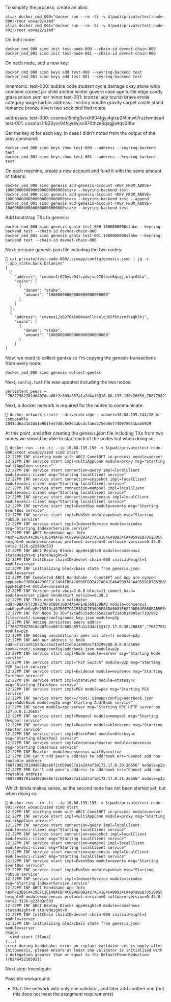 To simplify the process, create an alias:
```
alias docker_cmd_000="docker run --rm -ti -v $(pwd)/private/test-node-000:/root woxap2/simd"
alias docker_cmd_001="docker run --rm -ti -v $(pwd)/private/test-node-001:/root woxap2/simd"
```

On both node:
```
docker_cmd_000 simd init test-node-000 --chain-id devnet-chain-000
docker_cmd_001 simd init test-node-001 --chain-id devnet-chain-000
```

On each node, add a new key:
```
docker_cmd_000 simd keys add test-000 --keyring-backend test
docker_cmd_001 simd keys add test-001 --keyring-backend test
```
mnemonic:
test-000: bubble code student cycle damage okay stone whip combine correct jar child anchor winter govern case age turtle edge candy grass prison seminar minor
test-001: bronze lady tourist brave erode category wage harbor address ill victory noodle gravity carpet castle stand romance bronze divert two sock bird find rotate

addresses:
test-000: cosmos15mtg3vrxh804tgyj4glxp24hmwt7ruztwndea4
test-001: cosmos1r820yvr04fcydwjsc970thze6qsgjjwtqv04lw

Get the key id for each key, in case I didn't noted from the output of the prev
command:
```
docker_cmd_000 simd keys show test-000 --address --keyring-backend test
docker_cmd_001 simd keys show test-001 --address --keyring-backend test
```

On each machine, create a new account and fund it with the same amount of
tokens:
```
docker_cmd_000 simd genesis add-genesis-account <KEY_FROM_ABOVE> 10000000000000000000000000stake --keyring-backend test
docker_cmd_000 simd genesis add-genesis-account <KEY_FROM_ABOVE> 10000000000000000000000000stake --keyring-backend test --append
docker_cmd_001 simd genesis add-genesis-account <KEY_FROM_ABOVE> 10000000000000000000000000stake --keyring-backend test
```
Add bootstrap TXs to genesis:
```
docker_cmd_000 simd genesis gentx test-000 1000000000stake --keyring-backend test --chain-id devnet-chain-000
docker_cmd_001 simd genesis gentx test-001 1000000000stake --keyring-backend test --chain-id devnet-chain-000
```

Next: prepare genesis.json file including the two nodes:
```
 cat private/test-node-000/.simapp/config/genesis.json | jq -r '.app_state.bank.balances'
[
  {
    "address": "cosmos1r820yvr04fcydwjsc970thze6qsgjjwtqv04lw",
    "coins": [
      {
        "denom": "stake",
        "amount": "10000000000000000000000000"
      }
    ]
  },
  {
    "address": "cosmos12z62704k984xamllnknlq365f5tzzm3kzqhlhj",
    "coins": [
      {
        "denom": "stake",
        "amount": "10000000000000000000000000"
      }
    ]
]
```

Now, we need to collect gentxs so I'm copying the genesis transactions from
every node:
```
docker_cmd_000 simd genesis collect-gentxs
```

Next, `config.toml` file was updated including the two nodes:
```
persistent_peers = "76877982701dd407dea86f2c609a857a1a2d4af3@10.88.135.150:26656,76877982701dd407dea86f2c609a857a1a2d4af3@10.88.135.155:26656"
```

Next, a docker network is required for the nodes to communicate:
```
 docker network create --driver=bridge --subnet=10.88.135.144/28 br-composable
1841cd6a31d2dd1e961fe57d8c8e864abcdcfa6d275ed8e7740978051bab6929
```

At this point, and after creating the genesis.json file including TXs from two
nodes we should be able to start each of the nodes but when doing so:

```
 docker run --rm -ti --ip 10.88.135.150 -v $(pwd)/private/test-node-000:/root woxap2/simd simd start
12:22PM INF starting node with ABCI CometBFT in-process module=server
12:22PM INF service start impl=multiAppConn module=proxy msg="Starting multiAppConn service"
12:22PM INF service start connection=query impl=localClient module=abci-client msg="Starting localClient service"
12:22PM INF service start connection=snapshot impl=localClient module=abci-client msg="Starting localClient service"
12:22PM INF service start connection=mempool impl=localClient module=abci-client msg="Starting localClient service"
12:22PM INF service start connection=consensus impl=localClient module=abci-client msg="Starting localClient service"
12:22PM INF service start impl=EventBus module=events msg="Starting EventBus service"
12:22PM INF service start impl=PubSub module=pubsub msg="Starting PubSub service"
12:22PM INF service start impl=IndexerService module=txindex msg="Starting IndexerService service"
12:22PM INF ABCI Handshake App Info hash=E3B0C44298FC1C149AFBF4C8996FB92427AE41E4649B934CA495991B7852B855 height=0 module=consensus protocol-version=0 software-version=0.46.0-beta2-3126-g22683c593
12:22PM INF ABCI Replay Blocks appHeight=0 module=consensus stateHeight=0 storeHeight=0
12:22PM INF InitChain chainID=devnet-chain-000 initialHeight=1 module=server
12:22PM INF initializing blockchain state from genesis.json module=server
12:22PM INF Completed ABCI Handshake - CometBFT and App are synced appHash=E3B0C44298FC1C149AFBF4C8996FB92427AE41E4649B934CA495991B7852B855 appHeight=0 module=consensus
12:22PM INF Version info abci=2.0.0 block=11 commit_hash= module=server p2p=8 tendermint_version=0.38.2
12:22PM INF This node is a validator addr=DBA7F573D7279FBCB0F30B74A6AFE4B369129BAD module=consensus pubKey=PubKeyEd25519{40700E7CAC93D4D7E36D5EA8DA0085E68290D04E860EAB5EB42DE7C0FA6476DB}
12:22PM INF P2P Node ID ID=f12cad515adcca5e21eef21ebb1a905ec7102992 file=/root/.simapp/config/node_key.json module=p2p
12:22PM INF Adding persistent peers addrs=["76877982701dd407dea86f2c609a857a1a2d4af3@172.17.0.30:26656","76877982701dd407dea86f2c609a857a1a2d4af3@172.17.0.31:26656"] module=p2p
12:22PM INF Adding unconditional peer ids ids=[] module=p2p
12:22PM INF Add our address to book addr=f12cad515adcca5e21eef21ebb1a905ec7102992@0.0.0.0:26656 book=/root/.simapp/config/addrbook.json module=p2p
12:22PM INF service start impl=Node module=server msg="Starting Node service"
12:22PM INF service start impl="P2P Switch" module=p2p msg="Starting P2P Switch service"
12:22PM INF service start impl=Evidence module=evidence msg="Starting Evidence service"
12:22PM INF service start impl=StateSync module=statesync msg="Starting StateSync service"
12:22PM INF service start impl=PEX module=pex msg="Starting PEX service"
12:22PM INF service start book=/root/.simapp/config/addrbook.json impl=AddrBook module=p2p msg="Starting AddrBook service"
12:22PM INF serve module=rpc-server msg="Starting RPC HTTP server on 127.0.0.1:26657"
12:22PM INF service start impl=Mempool module=mempool msg="Starting Mempool service"
12:22PM INF service start impl=Reactor module=blocksync msg="Starting Reactor service" 
12:22PM INF service start impl=BlockPool module=blocksync msg="Starting BlockPool service"
12:22PM INF service start impl=ConsensusReactor module=consensus msg="Starting Consensus service"
12:22PM INF Reactor  module=consensus waitSync=true
12:22PM ERR Can't add peer's address to addrbook err="Cannot add non-routable address 76877982701dd407dea86f2c609a857a1a2d4af3@172.17.0.30:26656" module=p2p
12:22PM ERR Can't add peer's address to addrbook err="Cannot add non-routable address 76877982701dd407dea86f2c609a857a1a2d4af3@172.17.0.31:26656" module=p2p
```

Which kinda makes sense, as the second node has not been started yet, but when
doing so:

```
 docker run --rm -ti --ip 10.88.135.155 -v $(pwd)/private/test-node-001:/root woxap2/simd simd start
12:22PM INF starting node with ABCI CometBFT in-process module=server
12:22PM INF service start impl=multiAppConn module=proxy msg="Starting multiAppConn service"
12:22PM INF service start connection=query impl=localClient module=abci-client msg="Starting localClient service"
12:22PM INF service start connection=snapshot impl=localClient module=abci-client msg="Starting localClient service"
12:22PM INF service start connection=mempool impl=localClient module=abci-client msg="Starting localClient service"
12:22PM INF service start connection=consensus impl=localClient module=abci-client msg="Starting localClient service"
12:22PM INF service start impl=EventBus module=events msg="Starting EventBus service"
12:22PM INF service start impl=PubSub module=pubsub msg="Starting PubSub service"
12:22PM INF service start impl=IndexerService module=txindex msg="Starting IndexerService service"
12:22PM INF ABCI Handshake App Info hash=E3B0C44298FC1C149AFBF4C8996FB92427AE41E4649B934CA495991B7852B855 height=0 module=consensus protocol-version=0 software-version=0.46.0-beta2-3126-g22683c593
12:22PM INF ABCI Replay Blocks appHeight=0 module=consensus stateHeight=0 storeHeight=0
12:22PM INF InitChain chainID=devnet-chain-000 initialHeight=1 module=server
12:22PM INF initializing blockchain state from genesis.json module=server
Usage:
  simd start [flags]
(...)
error during handshake: error on replay: validator set is empty after InitGenesis, please ensure at least one validator is initialized with a delegation greater than or equal to the DefaultPowerReduction ({824645210592})
```

Next step: Investigate.

Possible workaround:
- Start the network with only one validator, and later add another one (but this
    does not meet the assigment requirements)
